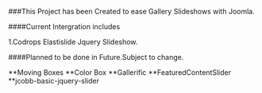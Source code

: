 ###This Project has been Created to ease Gallery Slideshows with Joomla.

####Current Intergration includes

1.Codrops Elastislide Jquery Slideshow.

####Planned to be done in Future.Subject to change.

**Moving Boxes
**Color Box
**Gallerific
**FeaturedContentSlider
**jcobb-basic-jquery-slider